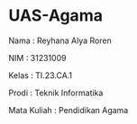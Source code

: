 # UAS-Agama

Nama : Reyhana Alya Roren

NIM : 31231009

Kelas : TI.23.CA.1

Prodi : Teknik Informatika

Mata Kuliah : Pendidikan Agama
